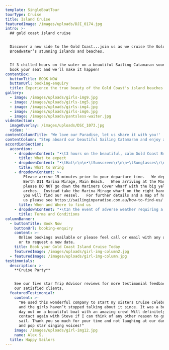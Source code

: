 ```yaml
---
template: SingleBoatTour
tourType: Cruise
title: Island Cruise
featuredImage: /images/uploads/DJI_0174.jpg
intro: >-
  ## gold coast island cruise


  Discover a new side to the Gold Coast...join us as we cruise the Gold Coast
  Broadwater’s stunning islands and beaches.  


  If 3 chilled hours on the water on a beautiful Sailing Catamaran sound good,
  book your seat and we'll make it happen!
contentBox:
  buttonTitle: BOOK NOW
  buttonUrl: booking-enquiry
  title: Experience the true beauty of the Gold Coast's island beaches.
gallery:
  - image: /images/uploads/girls-img9.jpg
  - image: /images/uploads/girls-img5.jpg
  - image: /images/uploads/girls-img4.jpg
  - image: /images/uploads/girls-img6.jpg
  - image: /images/uploads/pantsless-waiter.jpg
videoSection:
  imageOverlay: /images/uploads/DSC_1073.jpg
  video: ''
contentColumnTitle: 'We love our Paradise, let us share it with you!'
contentColumn: "Step aboard our beautiful Sailing Catamaran and enjoy a 3 hour cruise on the picturesque and calm Gold Coast Broadwater.     Take in the sights including impressive super yachts, Sea World, Palazzo Versace, South Stradbroke Island, Wavebreak Island and the Gold Coast Seaway.  \r\n\nVisit an isolated island beach only accessible by boat where you are invited to jump in for a swim and try our beach games (incl Volleyball, Stand Up Paddleboarding, Beach Cricket and Inflatables).   Or if you just want to chill on the beach (or our trampoline-style foredeck) that's totally fine, we'll play some cool tunes and serve up an icy cold drink from our on-board bar so you can relax and watch the world sail by in style.     But don't forget to keep your eyes peeled for the friendly bottlenose dolphins who regularly cruise past  \r\n\nThis is an laid-back cruise experience on a spacious sailing catamaran, with no more than 30 guests on board we love a social atmosphere and we can't wait to welcome you on board our beautiful boat!\r\n\nCruise includes light lunch and one complimentary bubbly, beer or soft drink."
accordionSection:
  accordion:
    - dropdownContent: "•\t3 hours on the beautiful, calm Gold Coast Broadwater\r\n\n•\tRelax onboard a spacious Sailing Catamaran\r\n\n•\tA maximum of 30 guests on board\r\n\n•\tSee impressive superyachts, Seaworld, Palazzo Versace, Gold Coast Seaway, Wavebreak Island, South Stradbroke Island and local wildlife.\r\n\n•\tPull up at an island beach only accessible by boat\r\n\n•\tEnjoy free beach activities, take a dip or just relax and enjoy the view\r\n\n•\tCool tunes set the soundtrack for your experience\r\n\n•\tFriendly relaxed ambience with crew sharing some local knowledge\r\n\n•\tKeep your eyes peeled for dolphins!\r\n\n•\tIncludes one complimentary drink and light lunch\n\n•\tDeparts and returns @ Marina Mirage - an ideal spot for a beautiful waterfront meal or drinks before or after your cruise"
      title: What to expect
    - dropdownContent: "•\tHat\r\n\n•\tSunscreen\r\n\n•\tSunglasses\r\n\n•\tSwimwear \r\n\n•\tTowel\r\n\n•\tJacket on cooler days\r\n\n•\tFlat soled shoes (or bare feet)\r\n\n•\tCamera"
      title: What to Bring
    - dropdownContent: >-
        Please arrive 15 minutes prior to your departure time.   We depart from
        Berth D11 Marina Mirage, Main Beach.   When arriving at the Marina
        please DO NOT go down the Mariners Cover wharf with the big yellow
        arches.  Instead take the Marina Mirage wharf on the right hand side and
        you will find our vessel.   For further details and a map of how to find
        us please see https://sailinginparadise.com.au/how-to-find-us/
      title: When and Where to find us
    - dropdownContent: "•\tIn the event of adverse weather requiring a cancellation of the cruise an SMS will be sent to your registered mobile (please ensure you provide one).   \r\n\n•\tPlease provide notice of at least 72 hours should you wish to cancel to avoid forfeiture of ticket price.  \r\n\n•\tThere is no BYO however you will receive one complimentary bubbly, beer or soft drink and extra drinks may be purchased on board at very reasonable prices (cash preferred, cards accepted).  \r\n\n•\tSailing in Paradise reserves the right to substitute the vessel if necessary without prior notice.\r\n\n•\tCruises are subject to weather suitability, the cruise can proceed in most weather conditions but if it is deemed unsafe we will not sail.   Customers are able to reschedule or request a refund in this circumstance.\r\n\n•\tCruises require minimum numbers to depart.  \r  In the event of minimum numbers not being met guests will be offered a full refund or the opportunity to reschedule to an alternative date."
      title: Terms and Conditions
columnBanner:
  - buttonTitle: Book Now
    buttonUrl: booking-enquiry
    content: >-
      Online bookings available or please feel call or email with any questions
      or to request a new date.
    title: Book your Gold Coast Island Cruise Today
    featuredImage: /images/uploads/girl-img-column2.jpg
  - featuredImage: /images/uploads/girl-img-column.jpg
testimonials:
  description: >-
    **Cruise Party**


    See our five star Trip Advisor reviews for more testimonial feedback from
    our satisfied clients.
  featuredTestimonial:
    content: >-
      "We used this wonderful company to start my sisters Cruise celebrations
      and the girls haven’t stopped talking about it since. It was a beautiful
      day out on a beautiful boat with an amazing crew! Will definitely be in
      contact again with Steve if I can think of any other reason to go for a
      sail. Thank you so much for your time and not laughing at our dance moves
      and pop star singing voices!"
    image: /images/uploads/girl-img12.jpg
    name: Alex S.
  title: Happy Sailors
---
```


